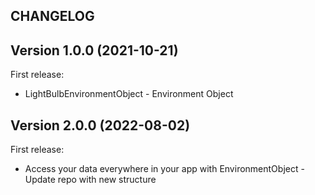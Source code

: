 ## CHANGELOG

## Version 1.0.0 (2021-10-21)

First release:

* LightBulbEnvironmentObject - Environment Object


## Version 2.0.0 (2022-08-02)

First release:

* Access your data everywhere in your app with EnvironmentObject - Update repo with new structure
